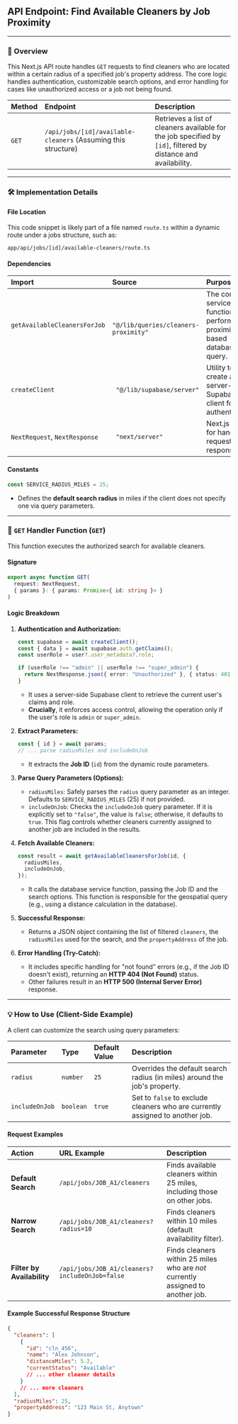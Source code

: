 ## API Endpoint: Find Available Cleaners by Job Proximity

-----

### 🚀 Overview

This Next.js API route handles `GET` requests to find cleaners who are located within a certain radius of a specified job's property address. The core logic handles authentication, customizable search options, and error handling for cases like unauthorized access or a job not being found.

| Method | Endpoint | Description |
| :--- | :--- | :--- |
| `GET` | `/api/jobs/[id]/available-cleaners` (Assuming this structure) | Retrieves a list of cleaners available for the job specified by `[id]`, filtered by distance and availability. |

-----

### 🛠️ Implementation Details

#### **File Location**

This code snippet is likely part of a file named `route.ts` within a dynamic route under a jobs structure, such as:

```
app/api/jobs/[id]/available-cleaners/route.ts
```

#### **Dependencies**

| Import | Source | Purpose |
| :--- | :--- | :--- |
| `getAvailableCleanersForJob` | `  "@/lib/queries/cleaners-proximity" ` | The core service function that performs the proximity-based database query. |
| `createClient` | `  "@/lib/supabase/server" ` | Utility to create a server-side Supabase client for authentication. |
| `NextRequest`, `NextResponse` | `  "next/server" ` | Next.js utilities for handling requests and responses. |

#### **Constants**

```typescript
const SERVICE_RADIUS_MILES = 25;
```

  * Defines the **default search radius** in miles if the client does not specify one via query parameters.

-----

### 📝 `GET` Handler Function (`GET`)

This function executes the authorized search for available cleaners.

#### **Signature**

```typescript
export async function GET(
  request: NextRequest,
  { params }: { params: Promise<{ id: string }> }
)
```

#### **Logic Breakdown**

1.  **Authentication and Authorization:**

    ```typescript
    const supabase = await createClient();
    const { data } = await supabase.auth.getClaims();
    const userRole = user?.user_metadata?.role;

    if (userRole !== "admin" || userRole !== "super_admin") {
      return NextResponse.json({ error: "Unauthorized" }, { status: 401 });
    }
    ```

      * It uses a server-side Supabase client to retrieve the current user's claims and role.
      * **Crucially**, it enforces access control, allowing the operation only if the user's role is `admin` or `super_admin`.

2.  **Extract Parameters:**

    ```typescript
    const { id } = await params;
    // ... parse radiusMiles and includeOnJob
    ```

      * It extracts the **Job ID** (`id`) from the dynamic route parameters.

3.  **Parse Query Parameters (Options):**

      * `radiusMiles`: Safely parses the `radius` query parameter as an integer. Defaults to `SERVICE_RADIUS_MILES` (25) if not provided.
      * `includeOnJob`: Checks the `includeOnJob` query parameter. If it is explicitly set to `"false"`, the value is `false`; otherwise, it defaults to `true`. This flag controls whether cleaners currently assigned to another job are included in the results.

4.  **Fetch Available Cleaners:**

    ```typescript
    const result = await getAvailableCleanersForJob(id, {
      radiusMiles,
      includeOnJob,
    });
    ```

      * It calls the database service function, passing the Job ID and the search options. This function is responsible for the geospatial query (e.g., using a distance calculation in the database).

5.  **Successful Response:**

      * Returns a JSON object containing the list of filtered `cleaners`, the `radiusMiles` used for the search, and the `propertyAddress` of the job.

6.  **Error Handling (Try-Catch):**

      * It includes specific handling for "not found" errors (e.g., if the Job ID doesn't exist), returning an **HTTP 404 (Not Found)** status.
      * Other failures result in an **HTTP 500 (Internal Server Error)** response.

-----

### 💡 How to Use (Client-Side Example)

A client can customize the search using query parameters:

| Parameter | Type | Default Value | Description |
| :--- | :--- | :--- | :--- |
| `radius` | `number` | `25` | Overrides the default search radius (in miles) around the job's property. |
| `includeOnJob` | `boolean` | `true` | Set to `false` to exclude cleaners who are currently assigned to another job. |

#### **Request Examples**

| Action | URL Example | Description |
| :--- | :--- | :--- |
| **Default Search** | `/api/jobs/JOB_A1/cleaners` | Finds available cleaners within 25 miles, including those on other jobs. |
| **Narrow Search** | `/api/jobs/JOB_A1/cleaners?radius=10` | Finds cleaners within 10 miles (default availability filter). |
| **Filter by Availability** | `/api/jobs/JOB_A1/cleaners?includeOnJob=false` | Finds cleaners within 25 miles who are *not* currently assigned to another job. |

#### **Example Successful Response Structure**

```json
{
  "cleaners": [
    {
      "id": "cln_456",
      "name": "Alex Johnson",
      "distanceMiles": 5.2,
      "currentStatus": "Available"
      // ... other cleaner details
    }
    // ... more cleaners
  ],
  "radiusMiles": 25,
  "propertyAddress": "123 Main St, Anytown"
}
```